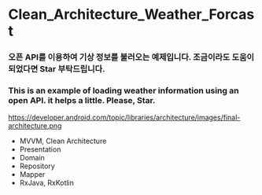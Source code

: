 # Clean_Architecture_Weather_Forcast

### 오픈 API를 이용하여 기상 정보를 불러오는 예제입니다. 조금이라도 도움이 되었다면 Star 부탁드립니다.

### This is an example of loading weather information using an open API. it helps a little. Please, Star.

https://developer.android.com/topic/libraries/architecture/images/final-architecture.png

- MVVM, Clean Architecture
- Presentation
- Domain
- Repository
- Mapper
- RxJava, RxKotlin
